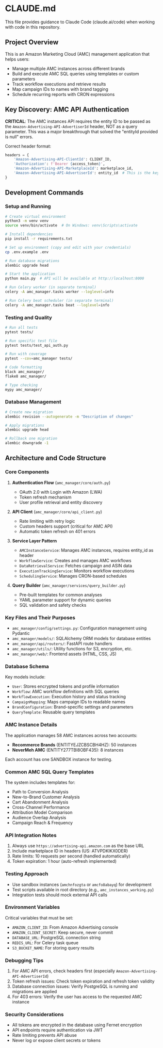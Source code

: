 # CLAUDE.md

This file provides guidance to Claude Code (claude.ai/code) when working with code in this repository.

## Project Overview

This is an Amazon Marketing Cloud (AMC) management application that helps users:
- Manage multiple AMC instances across different brands
- Build and execute AMC SQL queries using templates or custom parameters
- Track workflow executions and retrieve results
- Map campaign IDs to names with brand tagging
- Schedule recurring reports with CRON expressions

## Key Discovery: AMC API Authentication

**CRITICAL**: The AMC instances API requires the entity ID to be passed as the `Amazon-Advertising-API-AdvertiserId` header, NOT as a query parameter. This was a major breakthrough that solved the "entityId provided is null" errors.

Correct header format:
```python
headers = {
    'Amazon-Advertising-API-ClientId': CLIENT_ID,
    'Authorization': f'Bearer {access_token}',
    'Amazon-Advertising-API-MarketplaceId': marketplace_id,
    'Amazon-Advertising-API-AdvertiserId': entity_id  # This is the key!
}
```

## Development Commands

### Setup and Running
```bash
# Create virtual environment
python3 -m venv venv
source venv/bin/activate  # On Windows: venv\Scripts\activate

# Install dependencies
pip install -r requirements.txt

# Set up environment (copy and edit with your credentials)
cp .env.example .env

# Run database migrations
alembic upgrade head

# Start the application
python main.py  # API will be available at http://localhost:8000

# Run Celery worker (in separate terminal)
celery -A amc_manager.tasks worker --loglevel=info

# Run Celery beat scheduler (in separate terminal)
celery -A amc_manager.tasks beat --loglevel=info
```

### Testing and Quality
```bash
# Run all tests
pytest tests/

# Run specific test file
pytest tests/test_api_auth.py

# Run with coverage
pytest --cov=amc_manager tests/

# Code formatting
black amc_manager/
flake8 amc_manager/

# Type checking
mypy amc_manager/
```

### Database Management
```bash
# Create new migration
alembic revision --autogenerate -m "Description of changes"

# Apply migrations
alembic upgrade head

# Rollback one migration
alembic downgrade -1
```

## Architecture and Code Structure

### Core Components

1. **Authentication Flow** (`amc_manager/core/auth.py`)
   - OAuth 2.0 with Login with Amazon (LWA)
   - Token refresh mechanism
   - User profile retrieval and entity discovery

2. **API Client** (`amc_manager/core/api_client.py`)
   - Rate limiting with retry logic
   - Custom headers support (critical for AMC API)
   - Automatic token refresh on 401 errors

3. **Service Layer Pattern**
   - `AMCInstanceService`: Manages AMC instances, requires entity_id as header
   - `WorkflowService`: Creates and manages AMC workflows
   - `DataRetrievalService`: Fetches campaign and ASIN data
   - `ExecutionTrackingService`: Monitors workflow executions
   - `SchedulingService`: Manages CRON-based schedules

4. **Query Builder** (`amc_manager/services/query_builder.py`)
   - Pre-built templates for common analyses
   - YAML parameter support for dynamic queries
   - SQL validation and safety checks

### Key Files and Their Purposes

- `amc_manager/config/settings.py`: Configuration management using Pydantic
- `amc_manager/models/`: SQLAlchemy ORM models for database entities
- `amc_manager/api/routers/`: FastAPI route handlers
- `amc_manager/utils/`: Utility functions for S3, encryption, etc.
- `amc_manager/web/`: Frontend assets (HTML, CSS, JS)

### Database Schema

Key models include:
- `User`: Stores encrypted tokens and profile information
- `Workflow`: AMC workflow definitions with SQL queries
- `WorkflowExecution`: Execution history and status tracking
- `CampaignMapping`: Maps campaign IDs to readable names
- `BrandConfiguration`: Brand-specific settings and parameters
- `QueryTemplate`: Reusable query templates

### AMC Instance Details

The application manages 58 AMC instances across two accounts:
- **Recommerce Brands** (ENTITYEJZCBSCBH4HZ): 50 instances
- **NeverMeh AMC** (ENTITY277TBI8OBF435): 8 instances

Each account has one SANDBOX instance for testing.

### Common AMC SQL Query Templates

The system includes templates for:
- Path to Conversion Analysis
- New-to-Brand Customer Analysis
- Cart Abandonment Analysis
- Cross-Channel Performance
- Attribution Model Comparison
- Audience Overlap Analysis
- Campaign Reach & Frequency

### API Integration Notes

1. Always use `https://advertising-api.amazon.com` as the base URL
2. Include marketplace ID in headers (US: ATVPDKIKX0DER)
3. Rate limits: 10 requests per second (handled automatically)
4. Token expiration: 1 hour (auto-refresh implemented)

### Testing Approach

- Use sandbox instances (`amchnfozgta` or `amcfo8abayq`) for development
- Test scripts available in root directory (e.g., `amc_instances_working.py`)
- Integration tests should mock external API calls

### Environment Variables

Critical variables that must be set:
- `AMAZON_CLIENT_ID`: From Amazon Advertising console
- `AMAZON_CLIENT_SECRET`: Keep secure, never commit
- `DATABASE_URL`: PostgreSQL connection string
- `REDIS_URL`: For Celery task queue
- `S3_BUCKET_NAME`: For storing query results

### Debugging Tips

1. For AMC API errors, check headers first (especially `Amazon-Advertising-API-AdvertiserId`)
2. Token refresh issues: Check token expiration and refresh token validity
3. Database connection issues: Verify PostgreSQL is running and migrations are applied
4. For 403 errors: Verify the user has access to the requested AMC instance

### Security Considerations

- All tokens are encrypted in the database using Fernet encryption
- API endpoints require authentication via JWT
- Rate limiting prevents API abuse
- Never log or expose client secrets or tokens